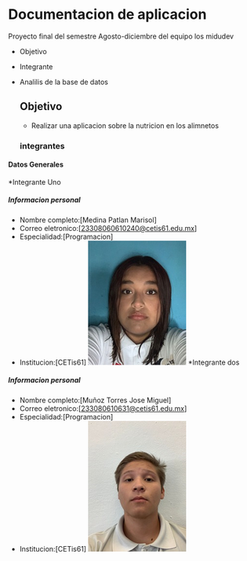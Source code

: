 # Documentacion de aplicacion 
Proyecto final del semestre Agosto-diciembre del equipo los midudev 

- Objetivo
- Integrante
- Analilis de la base de datos

  ## Objetivo
  * Realizar una aplicacion sobre la nutricion en los alimnetos

  ### integrantes
#### Datos Generales 
*Integrante Uno
##### Informacion personal
- Nombre completo:[Medina Patlan Marisol]
- Correo eletronico:[23308060610240@cetis61.edu.mx]
- Especialidad:[Programacion]
- Institucion:[CETis61]
![mifoto](marisol.jpg)
*Integrante dos
##### Informacion personal
- Nombre completo:[Muñoz Torres Jose Miguel]
- Correo eletronico:[233080610631@cetis61.edu.mx]
- Especialidad:[Programacion]
- Institucion:[CETis61]
![mifoto](foto.jpg)

